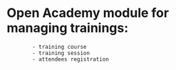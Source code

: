 Open Academy module for managing trainings:
================================
            - training course
            - training session
            - attendees registration

